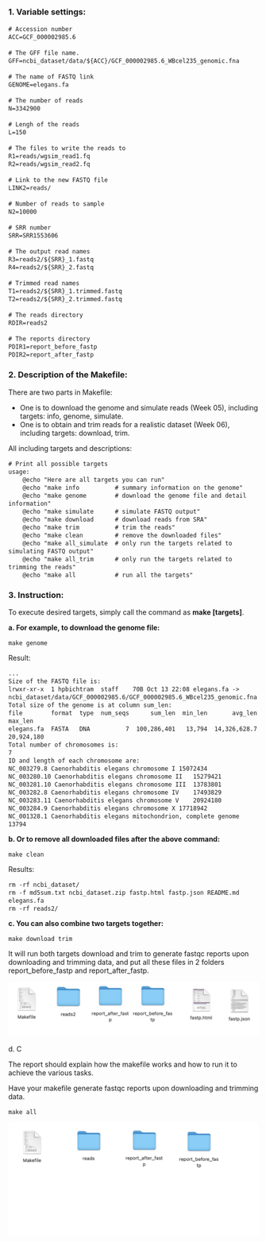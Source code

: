 ### 1. Variable settings:

```
# Accession number
ACC=GCF_000002985.6

# The GFF file name.
GFF=ncbi_dataset/data/${ACC}/GCF_000002985.6_WBcel235_genomic.fna

# The name of FASTQ link
GENOME=elegans.fa

# The number of reads
N=3342900

# Lengh of the reads
L=150

# The files to write the reads to
R1=reads/wgsim_read1.fq
R2=reads/wgsim_read2.fq

# Link to the new FASTQ file
LINK2=reads/

# Number of reads to sample
N2=10000

# SRR number
SRR=SRR1553606

# The output read names
R3=reads2/${SRR}_1.fastq
R4=reads2/${SRR}_2.fastq

# Trimmed read names
T1=reads2/${SRR}_1.trimmed.fastq
T2=reads2/${SRR}_2.trimmed.fastq

# The reads directory
RDIR=reads2

# The reports directory
PDIR1=report_before_fastp
PDIR2=report_after_fastp
```

### 2. Description of the Makefile:

There are two parts in Makefile:
  - One is to download the genome and simulate reads (Week 05), including targets: info, genome, simulate.
  - One is to obtain and trim reads for a realistic dataset (Week 06), including targets: download, trim.

All including targets and descriptions:

```
# Print all possible targets
usage:
	@echo "Here are all targets you can run"
	@echo "make info          # summary information on the genome"
	@echo "make genome        # download the genome file and detail information"
	@echo "make simulate      # simulate FASTQ output"
	@echo "make download      # download reads from SRA"
	@echo "make trim          # trim the reads"
	@echo "make clean         # remove the downloaded files"
	@echo "make all_simulate  # only run the targets related to simulating FASTQ output"
	@echo "make all_trim      # only run the targets related to trimming the reads"
	@echo "make all           # run all the targets"
```

### 3. Instruction:

To execute desired targets, simply call the command as **make [targets]**.

**a. For example, to download the genome file:**

```
make genome
```

Result: 

```
...
Size of the FASTQ file is:
lrwxr-xr-x  1 hpbichtram  staff    70B Oct 13 22:08 elegans.fa -> ncbi_dataset/data/GCF_000002985.6/GCF_000002985.6_WBcel235_genomic.fna
Total size of the genome is at column sum_len:
file        format  type  num_seqs      sum_len  min_len       avg_len     max_len
elegans.fa  FASTA   DNA          7  100,286,401   13,794  14,326,628.7  20,924,180
Total number of chromosomes is:
7
ID and length of each chromosome are:
NC_003279.8 Caenorhabditis elegans chromosome I	15072434
NC_003280.10 Caenorhabditis elegans chromosome II	15279421
NC_003281.10 Caenorhabditis elegans chromosome III	13783801
NC_003282.8 Caenorhabditis elegans chromosome IV	17493829
NC_003283.11 Caenorhabditis elegans chromosome V	20924180
NC_003284.9 Caenorhabditis elegans chromosome X	17718942
NC_001328.1 Caenorhabditis elegans mitochondrion, complete genome	13794
```

**b. Or to remove all downloaded files after the above command:**

```
make clean
```

Results:

```
rm -rf ncbi_dataset/
rm -f md5sum.txt ncbi_dataset.zip fastp.html fastp.json README.md elegans.fa
rm -rf reads2/
```

**c. You can also combine two targets together:**

```
make download trim
```

It will run both targets download and trim to generate fastqc reports upon downloading and trimming data, and put all these files in 2 folders report_before_fastp and report_after_fastp.

![Trim](https://github.com/nhokchihiro/appbio24-tramha/blob/main/Week07/Images/trim.png)

d. C

The report should explain how the makefile works and how to run it to achieve the various tasks.

Have your makefile generate fastqc reports upon downloading and trimming data.

```
make all
```



![Results](https://github.com/nhokchihiro/appbio24-tramha/blob/main/Week07/Images/Results.png)
